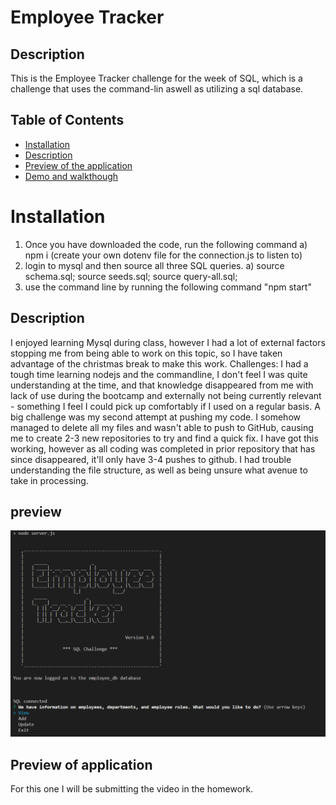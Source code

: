 # Employee Tracker

## Description
This is the Employee Tracker challenge for the week of SQL, which is a challenge that uses the command-lin aswell as utilizing a sql database.

## Table of Contents

- [Installation](#installation)
- [Description](#description)
- [Preview of the application](#preview)
- [Demo and walkthough](#demo-and-walkthough)


# Installation 
1) Once you have downloaded the code, run the following command
  a) npm i (create your own dotenv file for the connection.js to listen to)
2) login to mysql and then source all three SQL queries.
  a) source schema.sql; source seeds.sql; source query-all.sql;
3) use the command line by running the following command "npm start"

## Description
I enjoyed learning Mysql during class, however I had a lot of external factors stopping me from being able to work on this topic, so I have taken advantage of the christmas break to make this work.
Challenges:
I had a tough time learning nodejs and the commandline, I don't feel I was quite understanding at the time, and that knowledge disappeared from me with lack of use during the bootcamp and externally not being currently relevant - something I feel I could pick up comfortably if I used on a regular basis.
A big challenge was my second attempt at pushing my code. I somehow managed to delete all my files and wasn't able to push to GitHub, causing me to create 2-3 new repositories to try and find a quick fix. I have got this working, however as all coding was completed in prior repository that has since disappeared, it'll only have 3-4 pushes to github.
I had trouble understanding the file structure, as well as being unsure what avenue to take in processing.


## preview 
![screenshot of the main page of the application](./appPreview.PNG)

## Preview of application
For this one I will be submitting the video in the homework.

